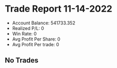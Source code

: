 # Trade Report 11-14-2022
- Account Balance: 541733.352
- Realized P/L: 0
- Win Rate: 0
- Avg Profit Per Share: 0
- Avg Profit Per trade: 0

## No Trades